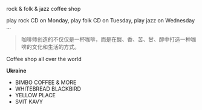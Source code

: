 rock & folk & jazz coffee shop

play rock CD on Monday, play folk CD on Tuesday, play jazz on Wednesday ...

> 咖啡师创造的不仅仅是一杯咖啡，而是在酸、香、苦、甘、醇中打造一种咖啡的文化和生活的方式。

Coffee shop all over the world

**Ukraine**

* BIMBO COFFEE & MORE
* WHITEBREAD BLACKBIRD
* YELLOW PLACE
* SVIT KAVY
